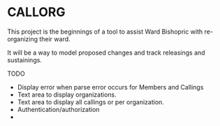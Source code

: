 # CALLORG

This project is the beginnings of a tool to
assist Ward Bishopric with re-organizing their ward.

It will be a way to model proposed changes
and track releasings and sustainings.

TODO

- Display error when parse error occurs for Members and Callings
- Text area to display organizations.
- Text area to display all callings or per organization.
- Authentication/authorization
- 